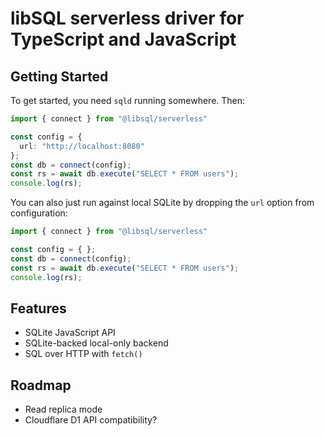 # libSQL serverless driver for TypeScript and JavaScript

## Getting Started

To get started, you need `sqld` running somewhere. Then:

```typescript
import { connect } from "@libsql/serverless"

const config = {
  url: "http://localhost:8080"
};
const db = connect(config);
const rs = await db.execute("SELECT * FROM users");
console.log(rs);
```

You can also just run against local SQLite by dropping the `url` option from configuration:

```typescript
import { connect } from "@libsql/serverless"

const config = { };
const db = connect(config);
const rs = await db.execute("SELECT * FROM users");
console.log(rs);
```

## Features

* SQLite JavaScript API
* SQLite-backed local-only backend
* SQL over HTTP with `fetch()`

## Roadmap

* Read replica mode
* Cloudflare D1 API compatibility?
